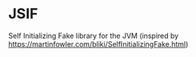 # JSIF
Self Initializing Fake library for the JVM (inspired by https://martinfowler.com/bliki/SelfInitializingFake.html)
